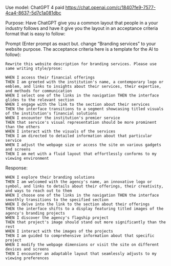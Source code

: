 Use model: ChatGPT 4 paid
https://chat.openai.com/c/18407fe9-7577-4ca4-8637-5d7c1a081dbc

Purpose: Have ChatGPT give you a common layout that people in a your industry follows and have it give you the layout in an acceptance criteria format that is easy to follow:

Prompt (Enter prompt as exact but. change “Branding services” to your website purpose. The acceptance criteria here is a template for the AI to follow):
```
Rewrite this website description for branding services. Please use same writing style/prose:

WHEN I access their financial offerings
THEN I am greeted with the institution's name, a contemporary logo or emblem, and links to insights about their services, their expertise, and methods for communication
WHEN I select one of the links in the navigation THEN the interface glides to the relevant section
WHEN I engage with the link to the section about their services
THEN the interface transitions to a segment showcasing titled visuals of the institution's financial solutions
WHEN I encounter the institution's premier service
THEN that service's visual representation should be more prominent than the others
WHEN I interact with the visuals of the services
THEN I am directed to detailed information about that particular service
WHEN I adjust the webpage size or access the site on various gadgets and screens
THEN I am met with a fluid layout that effortlessly conforms to my viewing environment
```

Response:
```
WHEN I explore their branding solutions
THEN I am welcomed with the agency's name, an innovative logo or symbol, and links to details about their offerings, their creativity, and ways to reach out to them
WHEN I choose one of the links in the navigation THEN the interface smoothly transitions to the specified section
WHEN I delve into the link to the section about their offerings
THEN the interface shifts to a display featuring titled images of the agency's branding projects
WHEN I discover the agency's flagship project
THEN that project's image should stand out more significantly than the rest
WHEN I interact with the images of the projects
THEN I am guided to comprehensive information about that specific project
WHEN I modify the webpage dimensions or visit the site on different devices and screens
THEN I encounter an adaptable layout that seamlessly adjusts to my viewing preferences

```